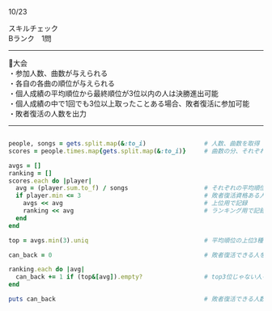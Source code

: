 10/23
 
スキルチェック  
Bランク　1問  
 
-------------------------------------------
🎤大会  
・参加人数、曲数が与えられる  
・各自の各曲の順位が与えられる  
・個人成績の平均順位から最終順位が3位以内の人は決勝進出可能  
・個人成績の中で1回でも3位以上取ったことある場合、敗者復活に参加可能  
・敗者復活の人数を出力  
 
-------------------------------------------
 
```ruby

people, songs = gets.split.map(&:to_i)                # 人数、曲数を取得
scores = people.times.map{gets.split.map(&:to_i)}     # 曲数の分、それぞれの順位を取得

avgs = []
ranking = []
scores.each do |player|
  avg = (player.sum.to_f) / songs                     # それぞれの平均順位を計算(小数点まで取る)
  if player.min <= 3                                  # 敗者復活資格ある人のみ記録
    avgs << avg                                       # 上位用で記録
    ranking << avg                                    # ランキング用で記録
  end
end

top = avgs.min(3).uniq                                # 平均順位の上位3種類の値(同率問題解決)

can_back = 0                                          # 敗者復活できる人をカウント用

ranking.each do |avg|
  can_back += 1 if (top&[avg]).empty?                 # top3位じゃない人をカウント
end

puts can_back                                         # 敗者復活できる人数を出力
```
